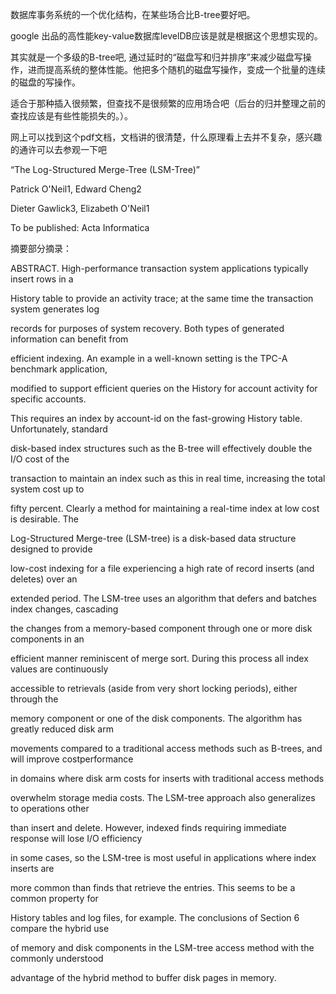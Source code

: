 数据库事务系统的一个优化结构，在某些场合比B-tree要好吧。

google 出品的高性能key-value数据库levelDB应该是就是根据这个思想实现的。

 

其实就是一个多级的B-tree吧, 通过延时的“磁盘写和归并排序”来减少磁盘写操作，进而提高系统的整体性能。他把多个随机的磁盘写操作，变成一个批量的连续的磁盘的写操作。

适合于那种插入很频繁，但查找不是很频繁的应用场合吧（后台的归并整理之前的查找应该是有些性能损失的。）。

 

网上可以找到这个pdf文档，文档讲的很清楚，什么原理看上去并不复杂，感兴趣的通许可以去参观一下吧

 

“The Log-Structured Merge-Tree (LSM-Tree)”

Patrick O'Neil1, Edward Cheng2

Dieter Gawlick3, Elizabeth O'Neil1

To be published: Acta Informatica

 

 

摘要部分摘录：

ABSTRACT. High-performance transaction system applications typically insert rows in a

History table to provide an activity trace; at the same time the transaction system generates log

records for purposes of system recovery. Both types of generated information can benefit from

efficient indexing. An example in a well-known setting is the TPC-A benchmark application,

modified to support efficient queries on the History for account activity for specific accounts.

This requires an index by account-id on the fast-growing History table. Unfortunately, standard

disk-based index structures such as the B-tree will effectively double the I/O cost of the

transaction to maintain an index such as this in real time, increasing the total system cost up to

fifty percent. Clearly a method for maintaining a real-time index at low cost is desirable. The

Log-Structured Merge-tree (LSM-tree) is a disk-based data structure designed to provide

low-cost indexing for a file experiencing a high rate of record inserts (and deletes) over an

extended period. The LSM-tree uses an algorithm that defers and batches index changes, cascading

the changes from a memory-based component through one or more disk components in an

efficient manner reminiscent of merge sort. During this process all index values are continuously

accessible to retrievals (aside from very short locking periods), either through the

memory component or one of the disk components. The algorithm has greatly reduced disk arm

movements compared to a traditional access methods such as B-trees, and will improve costperformance

in domains where disk arm costs for inserts with traditional access methods

overwhelm storage media costs. The LSM-tree approach also generalizes to operations other

than insert and delete. However, indexed finds requiring immediate response will lose I/O efficiency

in some cases, so the LSM-tree is most useful in applications where index inserts are

more common than finds that retrieve the entries. This seems to be a common property for

History tables and log files, for example. The conclusions of Section 6 compare the hybrid use

of memory and disk components in the LSM-tree access method with the commonly understood

advantage of the hybrid method to buffer disk pages in memory.
